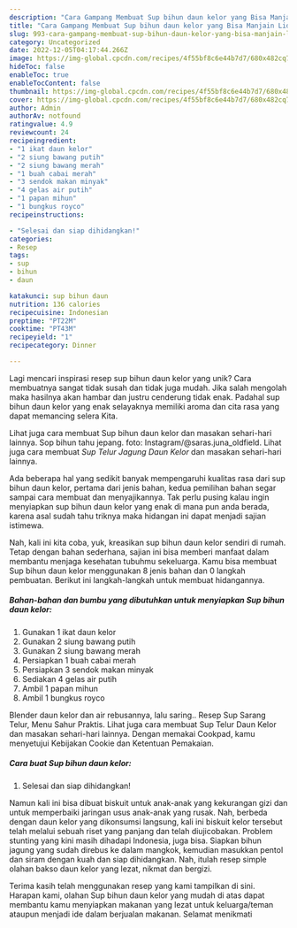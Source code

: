 ```yaml
---
description: "Cara Gampang Membuat Sup bihun daun kelor yang Bisa Manjain Lidah"
title: "Cara Gampang Membuat Sup bihun daun kelor yang Bisa Manjain Lidah"
slug: 993-cara-gampang-membuat-sup-bihun-daun-kelor-yang-bisa-manjain-lidah
category: Uncategorized
date: 2022-12-05T04:17:44.266Z
image: https://img-global.cpcdn.com/recipes/4f55bf8c6e44b7d7/680x482cq70/sup-bihun-daun-kelor-foto-resep-utama.jpg
hideToc: false
enableToc: true
enableTocContent: false
thumbnail: https://img-global.cpcdn.com/recipes/4f55bf8c6e44b7d7/680x482cq70/sup-bihun-daun-kelor-foto-resep-utama.jpg
cover: https://img-global.cpcdn.com/recipes/4f55bf8c6e44b7d7/680x482cq70/sup-bihun-daun-kelor-foto-resep-utama.jpg
author: Admin
authorAv: notfound
ratingvalue: 4.9
reviewcount: 24
recipeingredient:
- "1 ikat daun kelor"
- "2 siung bawang putih"
- "2 siung bawang merah"
- "1 buah cabai merah"
- "3 sendok makan minyak"
- "4 gelas air putih"
- "1 papan mihun"
- "1 bungkus royco"
recipeinstructions:

- "Selesai dan siap dihidangkan!"
categories:
- Resep
tags:
- sup
- bihun
- daun

katakunci: sup bihun daun 
nutrition: 136 calories
recipecuisine: Indonesian
preptime: "PT22M"
cooktime: "PT43M"
recipeyield: "1"
recipecategory: Dinner

---
```





Lagi mencari inspirasi resep sup bihun daun kelor yang unik? Cara membuatnya sangat tidak susah dan tidak juga mudah. Jika salah mengolah maka hasilnya akan hambar dan justru cenderung tidak enak. Padahal sup bihun daun kelor yang enak selayaknya memiliki aroma dan cita rasa yang dapat memancing selera Kita.





Lihat juga cara membuat Sup bihun daun kelor dan masakan sehari-hari lainnya. Sop bihun tahu jepang. foto: Instagram/@saras.juna_oldfield. Lihat juga cara membuat *Sup Telur Jagung Daun Kelor* dan masakan sehari-hari lainnya.

Ada beberapa hal yang sedikit banyak mempengaruhi kualitas rasa dari sup bihun daun kelor, pertama dari jenis bahan, kedua pemilihan bahan segar sampai cara membuat dan menyajikannya. Tak perlu pusing kalau ingin menyiapkan sup bihun daun kelor yang enak di mana pun anda berada, karena asal sudah tahu triknya maka hidangan ini dapat menjadi sajian istimewa.






Nah, kali ini kita coba, yuk, kreasikan sup bihun daun kelor sendiri di rumah. Tetap dengan bahan sederhana, sajian ini bisa memberi manfaat dalam membantu menjaga kesehatan tubuhmu sekeluarga. Kamu bisa membuat Sup bihun daun kelor menggunakan 8 jenis bahan dan 0 langkah pembuatan. Berikut ini langkah-langkah untuk membuat hidangannya.

<!--inarticleads1-->

##### Bahan-bahan dan bumbu yang dibutuhkan untuk menyiapkan Sup bihun daun kelor:

1. Gunakan 1 ikat daun kelor
1. Gunakan 2 siung bawang putih
1. Gunakan 2 siung bawang merah
1. Persiapkan 1 buah cabai merah
1. Persiapkan 3 sendok makan minyak
1. Sediakan 4 gelas air putih
1. Ambil 1 papan mihun
1. Ambil 1 bungkus royco


Blender daun kelor dan air rebusannya, lalu saring.. Resep Sup Sarang Telur, Menu Sahur Praktis. Lihat juga cara membuat Sup Telur Daun Kelor dan masakan sehari-hari lainnya. Dengan memakai Cookpad, kamu menyetujui Kebijakan Cookie dan Ketentuan Pemakaian. 

<!--inarticleads2-->

##### Cara buat Sup bihun daun kelor:


1. Selesai dan siap dihidangkan!

Namun kali ini bisa dibuat biskuit untuk anak-anak yang kekurangan gizi dan untuk memperbaiki jaringan usus anak-anak yang rusak. Nah, berbeda dengan daun kelor yang dikonsumsi langsung, kali ini biskuit kelor tersebut telah melalui sebuah riset yang panjang dan telah diujicobakan. Problem stunting yang kini masih dihadapi Indonesia, juga bisa. Siapkan bihun jagung yang sudah direbus ke dalam mangkok, kemudian masukkan pentol dan siram dengan kuah dan siap dihidangkan. Nah, itulah resep simple olahan bakso daun kelor yang lezat, nikmat dan bergizi. 

Terima kasih telah menggunakan resep yang kami tampilkan di sini. Harapan kami, olahan Sup bihun daun kelor yang mudah di atas dapat membantu kamu menyiapkan makanan yang lezat untuk keluarga/teman ataupun menjadi ide dalam berjualan makanan. Selamat menikmati
